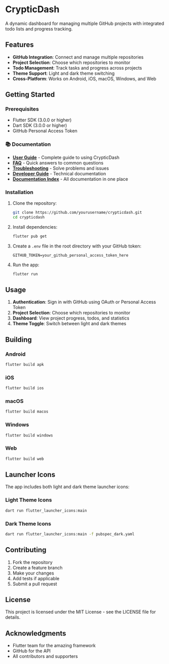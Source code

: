 # CrypticDash

A dynamic dashboard for managing multiple GitHub projects with integrated todo lists and progress tracking.

## Features

- **GitHub Integration**: Connect and manage multiple repositories
- **Project Selection**: Choose which repositories to monitor
- **Todo Management**: Track tasks and progress across projects
- **Theme Support**: Light and dark theme switching
- **Cross-Platform**: Works on Android, iOS, macOS, Windows, and Web

## Getting Started

### Prerequisites

- Flutter SDK (3.0.0 or higher)
- Dart SDK (3.0.0 or higher)
- GitHub Personal Access Token

### 📚 Documentation

- **[User Guide](docs/USER_GUIDE.md)** - Complete guide to using CrypticDash
- **[FAQ](docs/FAQ.md)** - Quick answers to common questions
- **[Troubleshooting](docs/TROUBLESHOOTING.md)** - Solve problems and issues
- **[Developer Guide](docs/DEVELOPER_GUIDE.md)** - Technical documentation
- **[Documentation Index](docs/README.md)** - All documentation in one place

### Installation

1. Clone the repository:
   ```bash
   git clone https://github.com/yourusername/crypticdash.git
   cd crypticdash
   ```

2. Install dependencies:
   ```bash
   flutter pub get
   ```

3. Create a `.env` file in the root directory with your GitHub token:
   ```
   GITHUB_TOKEN=your_github_personal_access_token_here
   ```

4. Run the app:
   ```bash
   flutter run
   ```

## Usage

1. **Authentication**: Sign in with GitHub using OAuth or Personal Access Token
2. **Project Selection**: Choose which repositories to monitor
3. **Dashboard**: View project progress, todos, and statistics
4. **Theme Toggle**: Switch between light and dark themes

## Building

### Android
```bash
flutter build apk
```

### iOS
```bash
flutter build ios
```

### macOS
```bash
flutter build macos
```

### Windows
```bash
flutter build windows
```

### Web
```bash
flutter build web
```

## Launcher Icons

The app includes both light and dark theme launcher icons:

### Light Theme Icons
```bash
dart run flutter_launcher_icons:main
```

### Dark Theme Icons
```bash
dart run flutter_launcher_icons:main -f pubspec_dark.yaml
```

## Contributing

1. Fork the repository
2. Create a feature branch
3. Make your changes
4. Add tests if applicable
5. Submit a pull request

## License

This project is licensed under the MIT License - see the LICENSE file for details.

## Acknowledgments

- Flutter team for the amazing framework
- GitHub for the API
- All contributors and supporters
